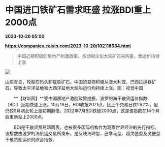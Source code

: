 # 中国进口铁矿石需求旺盛 拉涨BDI重上2000点

**2023-10-20 05:00**

**https://companies.caixin.com/2023-10-20/102118634.html**

> 中国近期积极的房地产刺激政策，推动钢企加大铁矿石采购量，致运价持续上涨

  

![](https://img.caixin.com/2023-10-20/169777778336739_840_560.jpg)

山东青岛，轮船在码头卸载铁矿石。中国贸易商积极从澳大利亚、巴西拉运铁矿石，导致太平洋盆地和大西洋盆地大型船运价均持续上涨。图：视觉中国

  

　　**【财新网】**受中国房地产激励政策提振，波罗的海干散货运价指数（BDI）近期快速上涨。10月19日，BDI收报2071点，比上个交易日跌1.62%，但仍较9月初此轮上涨初期翻倍。2022年7月BDI跌破2000点，这是该指数在14个月后重新站上2000点。

　　BDI是干散货贸易晴雨表，也被很多国际机构作为观察世界经济的先行指标。该指数由波罗的海航运交易所发布，是反映海岬型、巴拿马型、超灵便型及灵便型干散货船运价的综合指数。